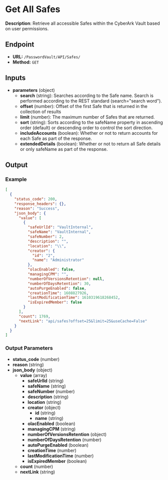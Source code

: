 # Get All Safes

**Description**: Retrieve all accessible Safes within the CyberArk Vault based on user permissions.

## Endpoint

- **URL:** `/PasswordVault/API/Safes/`
- **Method:** `GET`
## Inputs

- **parameters** (object)
  - **search** (string): Searches according to the Safe name. Search is performed according to the REST standard (search="search word").
  - **offset** (number): Offset of the first Safe that is returned in the collection of results
  - **limit** (number): The maximum number of Safes that are returned.
  - **sort** (string): Sorts according to the safeName property in ascending order (default) or descending order to control the sort direction.
  - **includeAccounts** (boolean): Whether or not to return accounts for each Safe as part of the response.
  - **extendedDetails** (boolean): Whether or not to return all Safe details or only safeName as part of the response.
## Output

### Example

```json
[
  {
    "status_code": 200,
    "response_headers": {},
    "reason": "Success",
    "json_body": {
      "value": [
        {
          "safeUrlId": "VaultInternal",
          "safeName": "VaultInternal",
          "safeNumber": 2,
          "description": "",
          "location": "\\",
          "creator": {
            "id": "2",
            "name": "Administrator"
          },
          "olacEnabled": false,
          "managingCPM": "",
          "numberOfVersionsRetention": null,
          "numberOfDaysRetention": 30,
          "autoPurgeEnabled": false,
          "creationTime": 1608827926,
          "lastModificationTime": 1610319618268452,
          "isExpiredMember": false
        }
      ],
      "count": 1769,
      "nextLink": "api/safes?offset=25&limit=25&useCache=False"
    }
  }
]
```
### Output Parameters

- **status_code** (number)
- **reason** (string)
- **json_body** (object)
  - **value** (array)
    - **safeUrlId** (string)
    - **safeName** (string)
    - **safeNumber** (number)
    - **description** (string)
    - **location** (string)
    - **creator** (object)
      - **id** (string)
      - **name** (string)
    - **olacEnabled** (boolean)
    - **managingCPM** (string)
    - **numberOfVersionsRetention** (object)
    - **numberOfDaysRetention** (number)
    - **autoPurgeEnabled** (boolean)
    - **creationTime** (number)
    - **lastModificationTime** (number)
    - **isExpiredMember** (boolean)
  - **count** (number)
  - **nextLink** (string)